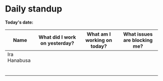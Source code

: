 # Daily standup
**Today's date:** 

| Name | What did I work on yesterday? | What am I working on today? | What issues are blocking me? |
| --- | --- | --- | --- |
| Ira Hanabusa | | | |
| | | | |
| | | | |
| | | | |
| | | | |
| | | | |
| | | | |
